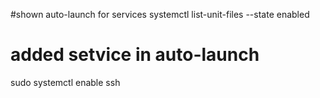 
#shown auto-launch for services
systemctl list-unit-files --state enabled

# added setvice in auto-launch
sudo systemctl enable ssh
